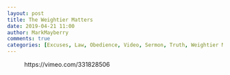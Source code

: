 ```yaml
---
layout: post
title: The Weightier Matters
date: 2019-04-21 11:00
author: MarkMayberry
comments: true
categories: [Excuses, Law, Obedience, Video, Sermon, Truth, Weightier Matters]
---
```

<!-- wp:core-embed/vimeo {"url":"https://vimeo.com/331828506","type":"video","providerNameSlug":"vimeo","className":"wp-embed-aspect-4-3 wp-has-aspect-ratio"} -->
<figure class="wp-block-embed-vimeo wp-block-embed is-type-video is-provider-vimeo wp-embed-aspect-4-3 wp-has-aspect-ratio"><div class="wp-block-embed__wrapper">
https://vimeo.com/331828506
</div></figure>
<!-- /wp:core-embed/vimeo -->
